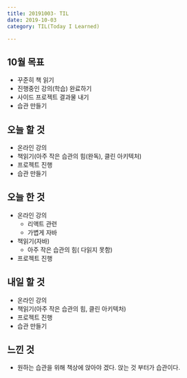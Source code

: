 ```yaml
---
title: 20191003- TIL
date: 2019-10-03
category: TIL(Today I Learned)

---
```


## 10월 목표

- 꾸준히 책 읽기
- 진행중인 강의(학습) 완료하기
- 사이드 프로젝트 결과물 내기
- 습관 만들기

## 오늘 할 것

- 온라인 강의
- 책읽기(아주 작은 습관의 힘(완독), 클린 아키텍처)
- 프로젝트 진행
- 습관 만들기


## 오늘 한 것

- 온라인 강의
  - 리액트 관련
  - 가볍게 자바
- 책읽기(자바)
  - 아주 작은 습관의 힘( 다읽지 못함)
- 프로젝트 진행
  
## 내일 할 것
  
- 온라인 강의
- 책읽기(아주 작은 습관의 힘, 클린 아키텍처)
- 프로젝트 진행
- 습관 만들기

## 느낀 것
- 원하는 습관을 위해 책상에 앉아야 겠다.
  앉는 것 부터가 습관이다.

